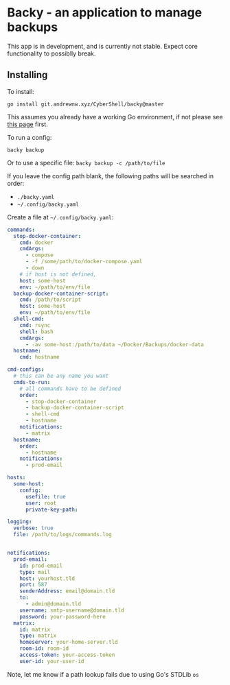 # Backy - an application to manage backups

This app is in development, and is currently not stable. Expect core functionality to possiblly break.

## Installing

To install:

`go install git.andrewnw.xyz/CyberShell/backy@master`

This assumes you already have a working Go environment, if not please see [this page](https://golang.org/doc/install) first.

To run a config:

`backy backup`

Or to use a specific file:
```backy backup -c /path/to/file```

If you leave the config path blank, the following paths will be searched in order:

- `./backy.yaml`
- `~/.config/backy.yaml`

Create a file at `~/.config/backy.yaml`:

```yaml
commands:
  stop-docker-container:
    cmd: docker
    cmdArgs:
      - compose
      - -f /some/path/to/docker-compose.yaml
      - down
    # if host is not defined, 
    host: some-host 
    env: ~/path/to/env/file
  backup-docker-container-script:
    cmd: /path/to/script
    host: some-host
    env: ~/path/to/env/file
  shell-cmd:
    cmd: rsync
    shell: bash
    cmdArgs:
      - -av some-host:/path/to/data ~/Docker/Backups/docker-data
  hostname:
    cmd: hostname

cmd-configs:
  # this can be any name you want
  cmds-to-run: 
    # all commands have to be defined
    order:
      - stop-docker-container
      - backup-docker-container-script
      - shell-cmd
      - hostname
    notifications:
      - matrix
  hostname:
    order:
      - hostname
    notifications:
      - prod-email

hosts:
  some-host:
    config:
      usefile: true
      user: root
      private-key-path:

logging:
  verbose: true
  file: /path/to/logs/commands.log


notifications:
  prod-email:
    id: prod-email
    type: mail
    host: yourhost.tld
    port: 587
    senderAddress: email@domain.tld
    to:
      - admin@domain.tld
    username: smtp-username@domain.tld
    password: your-password-here
  matrix:
    id: matrix
    type: matrix
    homeserver: your-home-server.tld
    room-id: room-id
    access-token: your-access-token
    user-id: your-user-id

```

Note, let me know if a path lookup fails due to using Go's STDLib `os`
